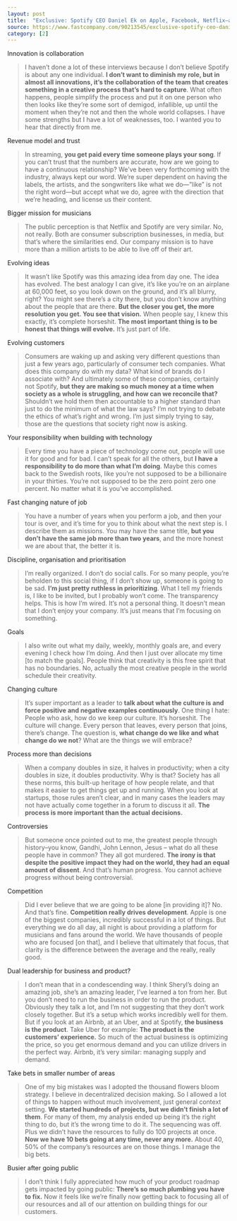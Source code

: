 ```yaml
---
layout: post
title:  "Exclusive: Spotify CEO Daniel Ek on Apple, Facebook, Netflix–and the future"
source: https://www.fastcompany.com/90213545/exclusive-spotify-ceo-daniel-ek-on-apple-facebook-netflix-and-the-future-of-music
category: [2]
---
```


Innovation is collaboration

> I haven’t done a lot of these interviews because I don’t believe Spotify is about any one individual. **I don’t want to diminish my role, but in almost all innovations, it’s the collaboration of the team that creates something in a creative process that’s hard to capture**. What often happens, people simplify the process and put it on one person who then looks like they’re some sort of demigod, infallible, up until the moment when they’re not and then the whole world collapses. I have some strengths but I have a lot of weaknesses, too. I wanted you to hear that directly from me.

Revenue model and trust

> In streaming, **you get paid every time someone plays your song**. If you can’t trust that the numbers are accurate, how are we going to have a continuous relationship? We’ve been very forthcoming with the industry, always kept our word. We’re super dependent on having the labels, the artists, and the songwriters like what we do—”like” is not the right word—but accept what we do, agree with the direction that we’re heading, and license us their content.

Bigger mission for musicians

>  The public perception is that Netflix and Spotify are very similar. No, not really. Both are consumer subscription businesses, in media, but that’s where the similarities end. Our company mission is to have more than a million artists to be able to live off of their art.

Evolving ideas

>  It wasn’t like Spotify was this amazing idea from day one. The idea has evolved. The best analogy I can give, it’s like you’re on an airplane at 60,000 feet, so you look down on the ground, and it’s all blurry, right? You might see there’s a city there, but you don’t know anything about the people that are there. **But the closer you get, the more resolution you get. You see that vision.** When people say, I knew this exactly, it’s complete horseshit. **The most important thing is to be honest that things will evolve.** It’s just part of life.

Evolving customers

> Consumers are waking up and asking very different questions than just a few years ago, particularly of consumer tech companies. What does this company do with my data? What kind of brands do I associate with? And ultimately some of these companies, certainly not Spotify, **but they are making so much money at a time when society as a whole is struggling, and how can we reconcile that?** Shouldn’t we hold them then accountable to a higher standard than just to do the minimum of what the law says? I’m not trying to debate the ethics of what’s right and wrong. I’m just simply trying to say, those are the questions that society right now is asking.

Your responsibility when building with technology

>  Every time you have a piece of technology come out, people will use it for good and for bad. I can’t speak for all the others, but **I have a responsibility to do more than what I’m doing**. Maybe this comes back to the Swedish roots, like you’re not supposed to be a billionaire in your thirties. You’re not supposed to be the zero point zero one percent. No matter what it is you’ve accomplished.

Fast changing nature of job

> You have a number of years when you perform a job, and then your tour is over, and it’s time for you to think about what the next step is. I describe them as missions. You may have the same title, **but you don’t have the same job more than two years**, and the more honest we are about that, the better it is.

Discipline, organisation and prioritisation

> I’m really organized. I don’t do social calls. For so many people, you’re beholden to this social thing, if I don’t show up, someone is going to be sad. **I’m just pretty ruthless in prioritizing**. What I tell my friends is, I like to be invited, but I probably won’t come. The transparency helps. This is how I’m wired. It’s not a personal thing. It doesn’t mean that I don’t enjoy your company. It’s just means that I’m focusing on something.

Goals

> I also write out what my daily, weekly, monthly goals are, and every evening I check how I’m doing. And then I just over allocate my time [to match the goals]. People think that creativity is this free spirit that has no boundaries. No, actually the most creative people in the world schedule their creativity.

Changing culture

> It’s super important as a leader to **talk about what the culture is and force positive and negative examples continuously**. One thing I hate: People who ask, how do we keep our culture. It’s horseshit. The culture will change. Every person that leaves, every person that joins, there’s change. The question is, **what change do we like and what change do we not**? What are the things we will embrace?

Process more than decisions

> When a company doubles in size, it halves in productivity; when a city doubles in size, it doubles productivity. Why is that? Society has all these norms, this built-up heritage of how people relate, and that makes it easier to get things get up and running. When you look at startups, those rules aren’t clear, and in many cases the leaders may not have actually come together in a forum to discuss it all. **The process is more important than the actual decisions.**

Controversies

> But someone once pointed out to me, the greatest people through history–you know, Gandhi, John Lennon, Jesus – what do all these people have in common? They all got murdered. **The irony is that despite the positive impact they had on the world, they had an equal amount of dissent**. And that’s human progress. You cannot achieve progress without being controversial.

Competition

> Did I ever believe that we are going to be alone [in providing it]? No. And that’s fine. **Competition really drives development**. Apple is one of the biggest companies, incredibly successful in a lot of things. But everything we do all day, all night is about providing a platform for musicians and fans around the world. We have thousands of people who are focused [on that], and I believe that ultimately that focus, that clarity is the difference between the average and the really, really good.

Dual leadership for business and product?

> I don’t mean that in a condescending way. I think Sheryl’s doing an amazing job, she’s an amazing leader, I’ve learned a ton from her. But you don’t need to run the business in order to run the product. Obviously they talk a lot, and I’m not suggesting that they don’t work closely together. But it’s a setup which works incredibly well for them. But if you look at an Airbnb, at an Uber, and at Spotify, **the business is the product**. Take Uber for example: **The product is the customers’ experience.** So much of the actual business is optimizing the price, so you get enormous demand and you can utilize drivers in the perfect way. Airbnb, it’s very similar: managing supply and demand.

Take bets in smaller number of areas

> One of my big mistakes was I adopted the thousand flowers bloom strategy. I believe in decentralized decision making. So I allowed a lot of things to happen without much involvement, just general context setting. **We started hundreds of projects, but we didn’t finish a lot of them**. For many of them, my analysis ended up being it’s the right thing to do, but it’s the wrong time to do it. The sequencing was off. Plus we didn’t have the resources to fully do 100 projects at once. **Now we have 10 bets going at any time, never any more.** About 40, 50% of the company’s resources are on those things. I manage the big bets.

Busier after going public

> I don’t think I fully appreciated how much of your product roadmap gets impacted by going public: **There’s so much plumbing you have to fix.** Now it feels like we’re finally now getting back to focusing all of our resources and all of our attention on building things for our customers.
